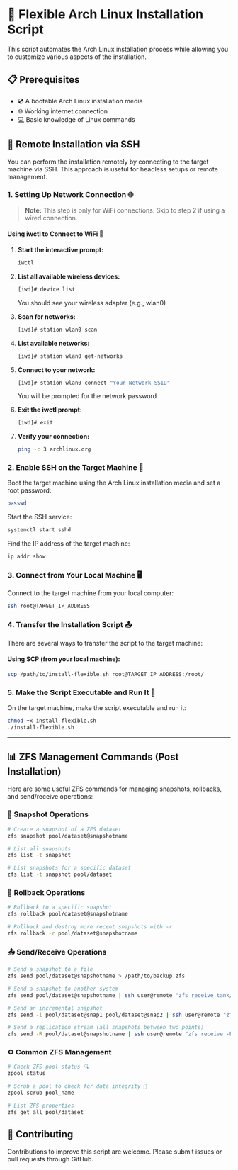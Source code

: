 # 🚀 Flexible Arch Linux Installation Script

This script automates the Arch Linux installation process while allowing you to customize various aspects of the installation.

## 📋 Prerequisites

- 💿 A bootable Arch Linux installation media
- 🌐 Working internet connection
- 💻 Basic knowledge of Linux commands

## 🔌 Remote Installation via SSH

You can perform the installation remotely by connecting to the target machine via SSH. This approach is useful for headless setups or remote management.

### 1. Setting Up Network Connection 🌐

> **Note:** This step is only for WiFi connections. Skip to step 2 if using a wired connection.

#### Using iwctl to Connect to WiFi 📡

1. **Start the interactive prompt:**
   ```bash
   iwctl
   ```

2. **List all available wireless devices:**
   ```bash
   [iwd]# device list
   ```
   You should see your wireless adapter (e.g., wlan0)

3. **Scan for networks:**
   ```bash
   [iwd]# station wlan0 scan
   ```

4. **List available networks:**
   ```bash
   [iwd]# station wlan0 get-networks
   ```

5. **Connect to your network:**
   ```bash
   [iwd]# station wlan0 connect "Your-Network-SSID"
   ```
   You will be prompted for the network password

6. **Exit the iwctl prompt:**
   ```bash
   [iwd]# exit
   ```

7. **Verify your connection:**
   ```bash
   ping -c 3 archlinux.org
   ```

### 2. Enable SSH on the Target Machine 🔐

Boot the target machine using the Arch Linux installation media and set a root password:

```bash
passwd
```

Start the SSH service:

```bash
systemctl start sshd
```

Find the IP address of the target machine:

```bash
ip addr show
```

### 3. Connect from Your Local Machine 🖥️

Connect to the target machine from your local computer:

```bash
ssh root@TARGET_IP_ADDRESS
```

### 4. Transfer the Installation Script 📤

There are several ways to transfer the script to the target machine:

#### Using SCP (from your local machine):

```bash
scp /path/to/install-flexible.sh root@TARGET_IP_ADDRESS:/root/
```

### 5. Make the Script Executable and Run It 🚀

On the target machine, make the script executable and run it:

```bash
chmod +x install-flexible.sh
./install-flexible.sh
```

---

## 📊 ZFS Management Commands (Post Installation)

Here are some useful ZFS commands for managing snapshots, rollbacks, and send/receive operations:

### 📸 Snapshot Operations

```bash
# Create a snapshot of a ZFS dataset
zfs snapshot pool/dataset@snapshotname

# List all snapshots
zfs list -t snapshot

# List snapshots for a specific dataset
zfs list -t snapshot pool/dataset
```

### 🔄 Rollback Operations

```bash
# Rollback to a specific snapshot 
zfs rollback pool/dataset@snapshotname

# Rollback and destroy more recent snapshots with -r 
zfs rollback -r pool/dataset@snapshotname
```

### 📤 Send/Receive Operations

```bash
# Send a snapshot to a file 
zfs send pool/dataset@snapshotname > /path/to/backup.zfs

# Send a snapshot to another system
zfs send pool/dataset@snapshotname | ssh user@remote "zfs receive tank/dataset"

# Send an incremental snapshot 
zfs send -i pool/dataset@snap1 pool/dataset@snap2 | ssh user@remote "zfs receive tank/dataset"

# Send a replication stream (all snapshots between two points) 
zfs send -R pool/dataset@snapshotname | ssh user@remote "zfs receive -F tank/dataset"
```

### ⚙️ Common ZFS Management

```bash
# Check ZFS pool status 🔍
zpool status

# Scrub a pool to check for data integrity 🧹
zpool scrub pool_name

# List ZFS properties
zfs get all pool/dataset
```

## 🤝 Contributing

Contributions to improve this script are welcome. Please submit issues or pull requests through GitHub.
